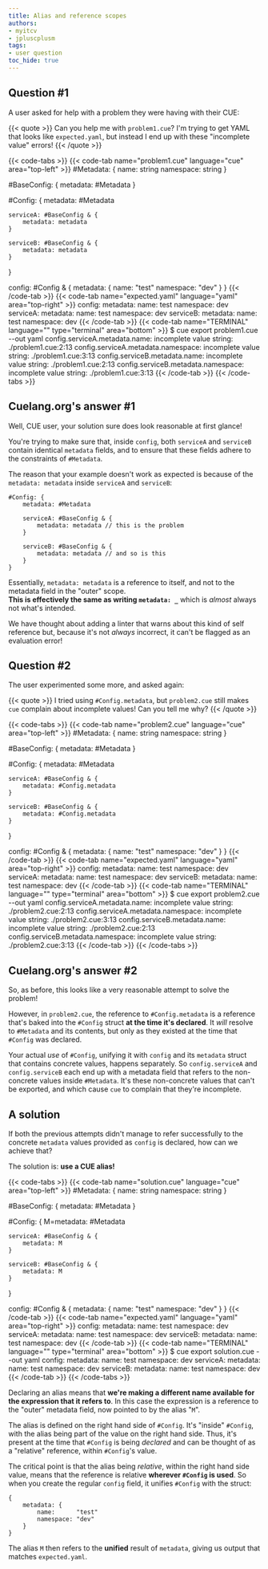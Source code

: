 ```yaml
---
title: Alias and reference scopes
authors:
- myitcv
- jpluscplusm
tags:
- user question
toc_hide: true
---
```


## Question #1

A user asked for help with a problem they were having with their CUE:

{{< quote >}}
Can you help me with <code>problem1.cue</code>? I'm trying to get YAML that
looks like <code>expected.yaml</code>, but instead I end up with these
"incomplete value" errors!
{{< /quote >}}

{{< code-tabs >}}
{{< code-tab name="problem1.cue" language="cue"  area="top-left" >}}
#Metadata: {
	name:      string
	namespace: string
}

#BaseConfig: {
	metadata: #Metadata
}

#Config: {
	metadata: #Metadata

	serviceA: #BaseConfig & {
		metadata: metadata
	}

	serviceB: #BaseConfig & {
		metadata: metadata
	}
}

config: #Config & {
	metadata: {
		name:      "test"
		namespace: "dev"
	}
}
{{< /code-tab >}}
{{< code-tab name="expected.yaml" language="yaml"  area="top-right" >}}
config:
  metadata:
    name: test
    namespace: dev
  serviceA:
    metadata:
      name: test
      namespace: dev
  serviceB:
    metadata:
      name: test
      namespace: dev
{{< /code-tab >}}
{{< code-tab name="TERMINAL" language="" type="terminal" area="bottom" >}}
$ cue export problem1.cue --out yaml
config.serviceA.metadata.name: incomplete value string:
    ./problem1.cue:2:13
config.serviceA.metadata.namespace: incomplete value string:
    ./problem1.cue:3:13
config.serviceB.metadata.name: incomplete value string:
    ./problem1.cue:2:13
config.serviceB.metadata.namespace: incomplete value string:
    ./problem1.cue:3:13
{{< /code-tab >}}
{{< /code-tabs >}}

## Cuelang.org's answer #1

Well, CUE user, your solution sure does look reasonable at first glance!

You're trying to make sure that, inside `config`, both `serviceA` and
`serviceB` contain identical `metadata` fields, and to ensure that these fields
adhere to the constraints of `#Metadata`.

The reason that your example doesn't work as expected is
because of the `metadata: metadata` inside `serviceA` and `serviceB`:

```cue
#Config: {
	metadata: #Metadata

	serviceA: #BaseConfig & {
		metadata: metadata // this is the problem
	}

	serviceB: #BaseConfig & {
		metadata: metadata // and so is this
	}
}
```

Essentially, `metadata: metadata` is a reference to itself, and not to the
metadata field in the "outer" scope.\
**This is effectively the same as writing `metadata: _`** which is *almost*
always not what's intended.

We have thought about adding a linter that warns about this kind of self
reference but, because it's not *always* incorrect, it can't be flagged as an
evaluation error!

## Question #2

The user experimented some more, and asked again:

{{< quote >}}
I tried using <code>#Config.metadata</code>, but <code>problem2.cue</code>
still makes <code>cue</code> complain about incomplete values! Can you tell me
why?
{{< /quote >}}

{{< code-tabs >}}
{{< code-tab name="problem2.cue" language="cue"  area="top-left" >}}
#Metadata: {
	name:      string
	namespace: string
}

#BaseConfig: {
	metadata: #Metadata
}

#Config: {
	metadata: #Metadata

	serviceA: #BaseConfig & {
		metadata: #Config.metadata
	}

	serviceB: #BaseConfig & {
		metadata: #Config.metadata
	}
}

config: #Config & {
	metadata: {
		name:      "test"
		namespace: "dev"
	}
}
{{< /code-tab >}}
{{< code-tab name="expected.yaml" language="yaml"  area="top-right" >}}
config:
  metadata:
    name: test
    namespace: dev
  serviceA:
    metadata:
      name: test
      namespace: dev
  serviceB:
    metadata:
      name: test
      namespace: dev
{{< /code-tab >}}
{{< code-tab name="TERMINAL" language="" type="terminal" area="bottom" >}}
$ cue export problem2.cue --out yaml
config.serviceA.metadata.name: incomplete value string:
    ./problem2.cue:2:13
config.serviceA.metadata.namespace: incomplete value string:
    ./problem2.cue:3:13
config.serviceB.metadata.name: incomplete value string:
    ./problem2.cue:2:13
config.serviceB.metadata.namespace: incomplete value string:
    ./problem2.cue:3:13
{{< /code-tab >}}
{{< /code-tabs >}}

## Cuelang.org's answer #2

So, as before, this looks like a very reasonable attempt to solve the problem!

However, in `problem2.cue`, the reference to `#Config.metadata` is a reference
that's baked into the `#Config` struct **at the time it's declared**. It *will*
resolve to `#Metadata` and its contents, but only as they existed at the time
that `#Config` was declared.

Your actual *use* of `#Config`, unifying it with `config` and its `metadata`
struct that contains concrete values, happens separately. So `config.serviceA`
and `config.serviceB` each end up with a metadata field that refers to the
non-concrete values inside `#Metadata`. It's these non-concrete values that
can't be exported, and which cause `cue` to complain that they're incomplete.

## A solution

If both the previous attempts didn't manage to refer successfully to the
concrete `metadata` values provided as `config` is declared, how can we achieve
that?

The solution is: **use a CUE alias!**

{{< code-tabs >}}
{{< code-tab name="solution.cue" language="cue"  area="top-left" >}}
#Metadata: {
	name:      string
	namespace: string
}

#BaseConfig: {
	metadata: #Metadata
}

#Config: {
	M=metadata: #Metadata

	serviceA: #BaseConfig & {
		metadata: M
	}

	serviceB: #BaseConfig & {
		metadata: M
	}
}

config: #Config & {
	metadata: {
		name:      "test"
		namespace: "dev"
	}
}
{{< /code-tab >}}
{{< code-tab name="expected.yaml" language="yaml"  area="top-right" >}}
config:
  metadata:
    name: test
    namespace: dev
  serviceA:
    metadata:
      name: test
      namespace: dev
  serviceB:
    metadata:
      name: test
      namespace: dev
{{< /code-tab >}}
{{< code-tab name="TERMINAL" language="" type="terminal" area="bottom" >}}
$ cue export solution.cue --out yaml
config:
  metadata:
    name: test
    namespace: dev
  serviceA:
    metadata:
      name: test
      namespace: dev
  serviceB:
    metadata:
      name: test
      namespace: dev
{{< /code-tab >}}
{{< /code-tabs >}}

Declaring an alias means that **we're making a different name available for the
expression that it refers to**. In this case the expression is a reference to
the "outer" metadata field, now pointed to by the alias "`M`".

The alias is defined on the right hand side of `#Config`. It's "inside" `#Config`,
with the alias being part of the value on the right hand side. Thus, it's
present at the time that `#Config` is being *declared* and can be thought of as
a "relative" reference, within `#Config`'s value.

The critical point is that the alias being *relative*, within the right hand side
value, means that the reference is relative **wherever `#Config` is used**. So
when you create the regular `config` field, it unifies `#Config` with the
struct:

```cue
{
	metadata: {
		name:      "test"
		namespace: "dev"
	}
}
```

The alias `M` then refers to the **unified** result of `metadata`, giving us
output that matches `expected.yaml`.
